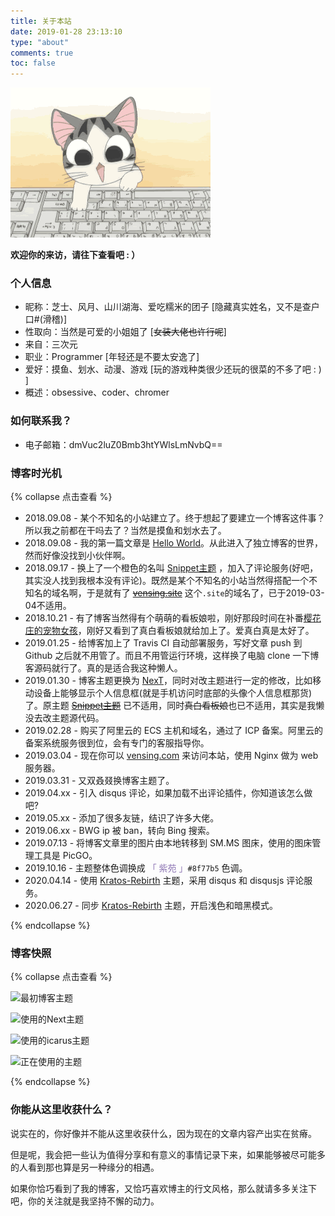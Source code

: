 ```yaml
---
title: 关于本站
date: 2019-01-28 23:13:10
type: "about"
comments: true
toc: false
---
```


![](/images/chi.gif)

**欢迎你的来访，请往下查看吧 : ）**


### 个人信息

- 昵称：芝士、风月、山川湖海、爱吃糯米的团子 [隐藏真实姓名，又不是查户口#(滑稽)]
- 性取向：当然是可爱的小姐姐了 [~~女装大佬也许行呢~~]
- 来自：三次元
- 职业：Programmer [年轻还是不要太安逸了]
- 爱好：摸鱼、划水、动漫、游戏 [玩的游戏种类很少还玩的很菜的不多了吧 : ) ]
- 概述：obsessive、coder、chromer


### 如何联系我？

- 电子邮箱：dmVuc2luZ0Bmb3htYWlsLmNvbQ==


### 博客时光机

{% collapse 点击查看 %}

- 2018.09.08 - 某个不知名的小站建立了。终于想起了要建立一个博客这件事？所以我之前都在干吗去了？当然是摸鱼和划水去了。
- 2018.09.08 - 我的第一篇文章是 [Hello World](https://vensing.com/2018/09/08/hello-world/)。从此进入了独立博客的世界，然而好像没找到小伙伴啊。
- 2018.09.17 - 换上了一个橙色的名叫 [Snippet主题](https://github.com/shenliyang/hexo-theme-snippet) ，加入了评论服务(好吧，其实没人找到我根本没有评论)。既然是某个不知名的小站当然得搭配一个不知名的域名啊，于是就有了 ~~[vensing.site](https://vensing.site)~~ 这个`.site`的域名了，已于2019-03-04不适用。
- 2018.10.21 - 有了博客当然得有个萌萌的看板娘啦，刚好那段时间在补番[樱花庄的宠物女孩](https://www.bilibili.com/bangumi/media/md687/?from=search&seid=5864954923037171538)，刚好又看到了真白看板娘就给加上了。爱真白真是太好了。
- 2019.01.25 - 给博客加上了 Travis CI 自动部署服务，写好文章 push 到 Github 之后就不用管了。而且不用管运行环境，这样换了电脑 clone 一下博客源码就行了。真的是适合我这种懒人。
- 2019.01.30 - 博客主题更换为 [NexT](https://github.com/iissnan/hexo-theme-next)，同时对改主题进行一定的修改，比如移动设备上能够显示个人信息框(就是手机访问时底部的头像个人信息框那货)了。原主题 ~~[Snippet主题](https://github.com/shenliyang/hexo-theme-snippet)~~ 已不适用，同时~~真白看板娘~~也已不适用，其实是我懒没去改主题源代码。
- 2019.02.28 - 购买了阿里云的 ECS 主机和域名，通过了 ICP 备案。阿里云的备案系统服务很到位，会有专门的客服指导你。
- 2019.03.04 - 现在你可以 [vensing.com](https://www.vensing.com) 来访问本站，使用 Nginx 做为 web 服务器。
- 2019.03.31 - 又双叒叕换博客主题了。
- 2019.04.xx - 引入 disqus 评论，如果加载不出评论插件，你知道该怎么做吧?
- 2019.05.xx - 添加了很多友链，结识了许多大佬。
- 2019.06.xx - BWG ip 被 ban，转向 Bing 搜索。
- 2019.07.13 - 将博客文章里的图片由本地转移到 SM.MS 图床，使用的图床管理工具是 PicGO。
- 2019.10.16 - 主题整体色调换成 <span style="color:#8f77b5">「 紫苑 」</span>`#8f77b5` 色调。
- 2020.04.14 - 使用 [Kratos-Rebirth](https://github.com/Candinya/Kratos-Rebirth) 主题，采用 disqus 和 disqusjs 评论服务。
- 2020.06.27 - 同步 [Kratos-Rebirth](https://github.com/Candinya/Kratos-Rebirth) 主题，开启浅色和暗黑模式。

{% endcollapse %}

### 博客快照

{% collapse 点击查看 %}

![最初博客主题](https://i.loli.net/2019/07/13/5d29669c36e0f61903.png)

![使用的Next主题](https://i.loli.net/2019/07/13/5d2969600b95d66901.png)

![使用的icarus主题](https://i.loli.net/2019/07/17/5d2e74db631ba20017.png)

![正在使用的主题](https://i.loli.net/2020/04/18/agbkYHThGBAdnt4.png)

{% endcollapse %}

### 你能从这里收获什么？

说实在的，你好像并不能从这里收获什么，因为现在的文章内容产出实在贫瘠。

但是呢，我会把一些认为值得分享和有意义的事情记录下来，如果能够被尽可能多的人看到那也算是另一种缘分的相遇。

如果你恰巧看到了我的博客，又恰巧喜欢博主的行文风格，那么就请多多关注下吧，你的关注就是我坚持不懈的动力。

